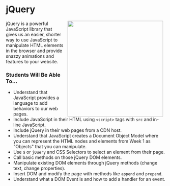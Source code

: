 # jQuery

<img src="https://s3.amazonaws.com/after-school-assets/jquery.png" hspace="10" align="right" width="300">

jQuery is a powerful JavaScript library that gives us an easier, shorter way to use JavaScript to manipulate HTML elements in the browser and provide snazzy animations and features to your website. 

### Students Will Be Able To...

+ Understand that JavaScript provides a language to add behaviors to our web pages.
+ Include JavaScript in their HTML using `<script>` tags with `src` and in-line JavaScript.
+ Include jQuery in their web pages from a CDN host.
+ Understand that JavaScript creates a Document Object Model where you can represent the HTML nodes and elements from Week 1 as "Objects" that you can manipulate.
+ Use `$` or `jQuery` and CSS Selectors to select an element from their page.
+ Call basic methods on those jQuery DOM elements.
+ Manipulate existing DOM elements through jQuery methods (change text, change properties).
+ Insert DOM and modify the page with methods like `append` and `prepend`.
+ Understand what a DOM Event is and how to add a handler for an event.
